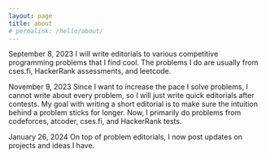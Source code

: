 ```yaml
---
layout: page
title: about
# permalink: /hello/about/
---
```


September 8, 2023
I will write editorials to various competitive programming problems that I find cool. The problems I do are usually from cses.fi, HackerRank assessments, and leetcode.

November 9, 2023
Since I want to increase the pace I solve problems, I cannot write about every problem, so I will just write quick editorials after contests. My goal with writing a short editorial is to make sure the intuition behind a problem sticks for longer. Now, I primarily do problems from codeforces, atcoder, cses.fi, and HackerRank tests.

January 26, 2024
On top of problem editorials, I now post updates on projects and ideas I have.

